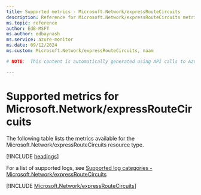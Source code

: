 ```yaml
---
title: Supported metrics - Microsoft.Network/expressRouteCircuits
description: Reference for Microsoft.Network/expressRouteCircuits metrics in Azure Monitor.
ms.topic: reference
author: EdB-MSFT
ms.author: edbaynash
ms.service: azure-monitor
ms.date: 09/12/2024
ms.custom: Microsoft.Network/expressRouteCircuits, naam

# NOTE:  This content is automatically generated using API calls to Azure. Any edits made on these files will be overwritten in the next run of the script. 

---
```


  
# Supported metrics for Microsoft.Network/expressRouteCircuits
  
The following table lists the metrics available for the Microsoft.Network/expressRouteCircuits resource type.  
  
  
[!INCLUDE [headings](~/reusable-content/ce-skilling/azure/includes/azure-monitor/reference/metrics/metrics-headings.md)]  
  
  
  
For a list of supported logs, see [Supported log categories - Microsoft.Network/expressRouteCircuits](../supported-logs/microsoft-network-expressroutecircuits-logs.md)  
  
 

[!INCLUDE [Microsoft.Network/expressRouteCircuits](~/reusable-content/ce-skilling/azure/includes/azure-monitor/reference/metrics/microsoft-network-expressroutecircuits-metrics-include.md)]  

